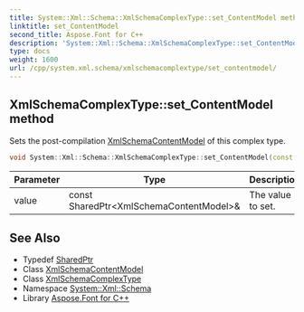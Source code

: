 ```yaml
---
title: System::Xml::Schema::XmlSchemaComplexType::set_ContentModel method
linktitle: set_ContentModel
second_title: Aspose.Font for C++
description: 'System::Xml::Schema::XmlSchemaComplexType::set_ContentModel method. Sets the post-compilation XmlSchemaContentModel of this complex type in C++.'
type: docs
weight: 1600
url: /cpp/system.xml.schema/xmlschemacomplextype/set_contentmodel/
---
```

## XmlSchemaComplexType::set_ContentModel method


Sets the post-compilation [XmlSchemaContentModel](../../xmlschemacontentmodel/) of this complex type.

```cpp
void System::Xml::Schema::XmlSchemaComplexType::set_ContentModel(const SharedPtr<XmlSchemaContentModel> &value)
```


| Parameter | Type | Description |
| --- | --- | --- |
| value | const SharedPtr\<XmlSchemaContentModel\>\& | The value to set. |

## See Also

* Typedef [SharedPtr](../../../system/sharedptr/)
* Class [XmlSchemaContentModel](../../xmlschemacontentmodel/)
* Class [XmlSchemaComplexType](../)
* Namespace [System::Xml::Schema](../../)
* Library [Aspose.Font for C++](../../../)
